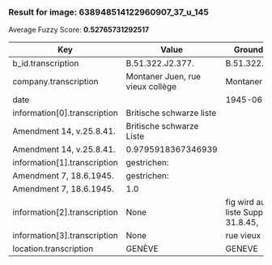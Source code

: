 ### Result for image: 638948514122960907_37_u_145
Average Fuzzy Score: **0.52765731292517**
<small>

| Key | Value | Ground Truth | Score |
| --- | --- | --- | --- |
| b_id.transcription | B.51.322.J2.377. | B.51.322.GB.377. | 0.875 |
| company.transcription | Montaner Juen, rue vieux collège | Montaner Juan | 0.5333333333333333 |
| date |  | 1945-06-18 | 0.0 |
| information[0].transcription | Britische schwarze liste
Amendment 14, v.25.8.41. | Britische schwarze Liste
Amendment 14, v.25.8.41. | 0.9795918367346939 |
| information[1].transcription | gestrichen:
Amendment 7, 18.6.1945. | gestrichen:
Amendment 7, 18.6.1945. | 1.0 |
| information[2].transcription | None | fig wird auf franz. liste Suppl. 6, 31.8.45, | 0.0 |
| information[3].transcription | None | rue vieux collège | 0.0 |
| location.transcription | GENÈVE | GENEVE | 0.8333333333333335 |

</small>
